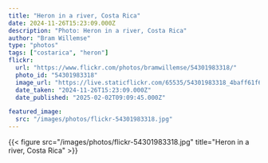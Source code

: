```yaml
---
title: "Heron in a river, Costa Rica"
date: 2024-11-26T15:23:09.000Z
description: "Photo: Heron in a river, Costa Rica"
author: "Bram Willemse"
type: "photos"
tags: ["costarica", "heron"]
flickr:
  url: "https://www.flickr.com/photos/bramwillemse/54301983318/"
  photo_id: "54301983318"
  image_url: "https://live.staticflickr.com/65535/54301983318_4baff61f69_h.jpg"
  date_taken: "2024-11-26T15:23:09.000Z"
  date_published: "2025-02-02T09:09:45.000Z"

featured_image:
  src: "/images/photos/flickr-54301983318.jpg"
---
```


{{< figure src="/images/photos/flickr-54301983318.jpg" title="Heron in a river, Costa Rica" >}}
